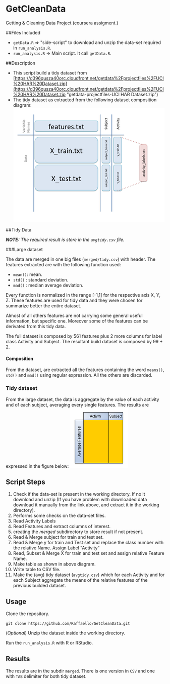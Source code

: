 GetCleanData
============

Getting &amp; Cleaning Data Project (coursera assigment.)

##Files Included
- `getData.R` => "side-script" to download and unzip the data-set required in `run_analysis.R`.
- `run_analysis.R` => Main script. It call `getData.R`.

##Description

- This script build a tidy dataset from [https://d396qusza40orc.cloudfront.net/getdata%2Fprojectfiles%2FUCI%20HAR%20Dataset.zip](https://d396qusza40orc.cloudfront.net/getdata%2Fprojectfiles%2FUCI%20HAR%20Dataset.zip "getdata-projectfiles-UCI HAR Dataset.zip")
- The tidy dataset as extracted from the following dataset composition diagram: ![Slide2.png](https://raw.githubusercontent.com/Raffaello/GetCleanData/master/doc/Slide2.png)

##Tidy Data

***NOTE:** The required result is store in the `avgtidy.csv` file.*

###Large dataset 
 
The data are merged in one big files (`merged/tidy.csv`) with header. The features extracted are with the following function used:

- `mean()`: mean.
- `std()` : standard deviation.
- `mad()` : median average deviation.

Every function is normalized in the range [-1,1] for the respective axis X, Y, Z.
These features are used for tidy data and they were chosen for summarize better the entire dataset. 

Almost of all others features are not carrying some general useful information, but specific one. Moreover some of the features can be derivated from this tidy data.  

The full dataset is composed by 561 features plus 2 more columns for label class Activity and Subject. 
The resultant build dataset is composed by 99 + 2.

#### Composition

From the dataset, are extracted all the features containing the word `means()`, `std()` and `mad()` using regular expression. All the others are discarded.

### Tidy dataset

From the large dataset, the data is aggregate by the value of each activity and of each subject, averaging every single features. The results are expressed in the figure below:
![avgtidytable](https://raw.githubusercontent.com/Raffaello/GetCleanData/master/doc/avgtidytable.png) 

## Script Steps
1. Check if the data-set is present in the working directory. If no it download and unzip (If you have problem with downloaded data download it manually from the link above, and extract it in the working directory).
2. Performs some checks on the data-set files.
3. Read Activity Labels
4. Read Features and extract columns of interest.
5. creating the *merged* subdirectory to store result if not present.
6. Read & Merge subject for train and test set.
7. Read & Merge y for train and Test set and replace the class number with the relative Name. Assign Label "Activity" 
8. Read, Subset & Merge X for train and test set and assign relative Feature Name.
9. Make table as shown in above diagram.
10. Write table to CSV file.
11. Make the (avg) tidy dataset (`avgtidy.csv`) which for each Activity and for each Subject aggregate the means of the relative features of the previous builded dataset.

## Usage

Clone the repository.

	git clone https://github.com/Raffaello/GetCleanData.git

(*Optional*) Unzip the dataset inside the working directory.

Run the `run_analysis.R` with R or RStudio.



## Results

The results are in the subdir `merged`. There is one version in `CSV` and one with `TAB` delimiter for both tidy dataset.     